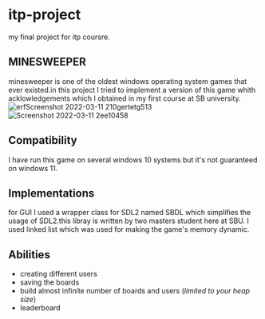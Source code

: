 # itp-project
my final project for itp coursre.
## MINESWEEPER
minesweeper is one of the oldest windows operating system games that ever existed.in this project I tried to implement a version of this game whith acklowledgements which I 
obtained in my first course at SB university.
![erfScreenshot 2022-03-11 210gertetg513](https://user-images.githubusercontent.com/91950706/157923903-e0ba5cb7-b443-4e87-95da-aeaac8ec785a.png)
![Screenshot 2022-03-11 2ee10458](https://user-images.githubusercontent.com/91950706/157923982-6189f8e3-465e-41f5-abc3-e94490bb8702.png)
## Compatibility
I have run this game on several windows 10 systems but it's not guaranteed on windows 11.
## Implementations
for GUI I used a wrapper class for SDL2 named SBDL which simplifies the usage of SDL2.this libray is written by two masters student here at SBU.
I used linked list which was used for making the game's memory dynamic.
## Abilities
+ creating different users
+ saving the boards
+ build almost infinite number of boards and users (*limited to your heap size*)
+ leaderboard


